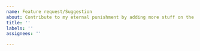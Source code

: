 ```yaml
---
name: Feature request/Suggestion
about: Contribute to my eternal punishment by adding more stuff on the todo list
title: ''
labels: ''
assignees: ''

---
```


<!-- hol up senpai have you checked out the GH Discussions first ? 
Your issue/idea might've already been reported by someone else! 🐱‍👤
https://github.com/czk1997/LANraragi/discussions
->  

**Please describe your suggestion, and the problem it'd solve.**
A clear and concise description of what the problem is. Ex. I'm always frustrated when [...]

**Additional context**
Add any other context or screenshots about the feature request here.

